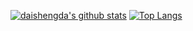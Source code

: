 
[![daishengda's github stats](https://github-readme-stats.vercel.app/api?username=daishengda2018&show_icons=true&theme=tokyonight)](https://github.com/daishengda2018/)
[![Top Langs](https://github-readme-stats.vercel.app/api/top-langs/?username=daishengda2018&layout=compact)](https://github.com/daishengda2018/)
